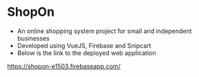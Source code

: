 # ShopOn

- An online shopping system project for small and independent businesses
- Developed using VueJS, Firebase and Snipcart
- Below is the link to the deployed web application

https://shopon-e1503.firebaseapp.com/
